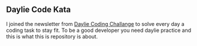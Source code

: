 ## Daylie Code Kata
I joined the newsletter from [Daylie Coding Challange](https://www.dailycodingproblem.com/) to solve every day a coding task to stay fit.
To be a good developer you need daylie practice and this is what this is repository is about.